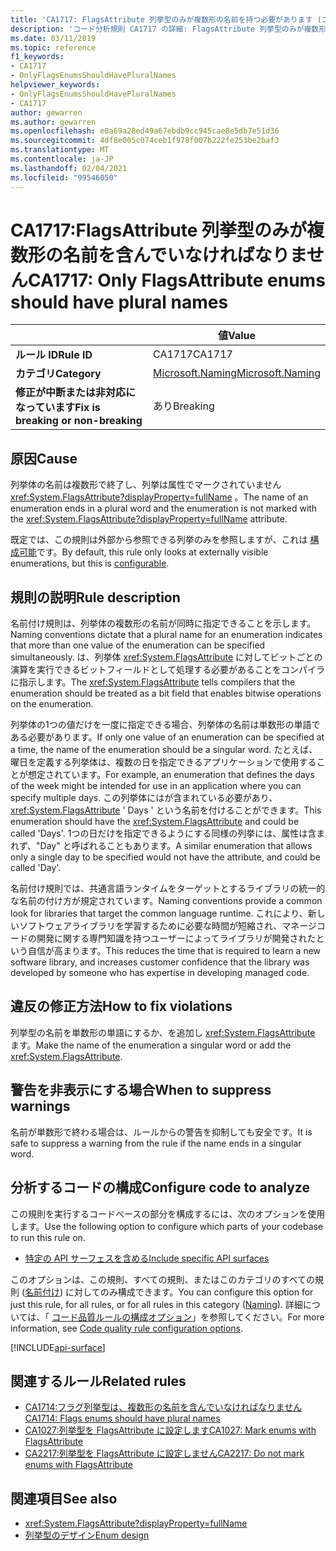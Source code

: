 ```yaml
---
title: 'CA1717: FlagsAttribute 列挙型のみが複数形の名前を持つ必要があります (コード分析)'
description: 'コード分析規則 CA1717 の詳細: FlagsAttribute 列挙型のみが複数形の名前を持つことができます'
ms.date: 03/11/2019
ms.topic: reference
f1_keywords:
- CA1717
- OnlyFlagsEnumsShouldHavePluralNames
helpviewer_keywords:
- OnlyFlagsEnumsShouldHavePluralNames
- CA1717
author: gewarren
ms.author: gewarren
ms.openlocfilehash: e0a69a28ed49a67ebdb9cc945cae8e5db7e51d36
ms.sourcegitcommit: 4df8e005c074ceb1f978f007b222fe253be2baf3
ms.translationtype: MT
ms.contentlocale: ja-JP
ms.lasthandoff: 02/04/2021
ms.locfileid: "99546050"
---
```

# <a name="ca1717-only-flagsattribute-enums-should-have-plural-names"></a><span data-ttu-id="8ccbb-103">CA1717:FlagsAttribute 列挙型のみが複数形の名前を含んでいなければなりません</span><span class="sxs-lookup"><span data-stu-id="8ccbb-103">CA1717: Only FlagsAttribute enums should have plural names</span></span>

| | <span data-ttu-id="8ccbb-104">値</span><span class="sxs-lookup"><span data-stu-id="8ccbb-104">Value</span></span> |
|-|-|
| <span data-ttu-id="8ccbb-105">**ルール ID**</span><span class="sxs-lookup"><span data-stu-id="8ccbb-105">**Rule ID**</span></span> |<span data-ttu-id="8ccbb-106">CA1717</span><span class="sxs-lookup"><span data-stu-id="8ccbb-106">CA1717</span></span>|
| <span data-ttu-id="8ccbb-107">**カテゴリ**</span><span class="sxs-lookup"><span data-stu-id="8ccbb-107">**Category**</span></span> |[<span data-ttu-id="8ccbb-108">Microsoft.Naming</span><span class="sxs-lookup"><span data-stu-id="8ccbb-108">Microsoft.Naming</span></span>](naming-warnings.md)|
| <span data-ttu-id="8ccbb-109">**修正が中断または非対応になっています**</span><span class="sxs-lookup"><span data-stu-id="8ccbb-109">**Fix is breaking or non-breaking**</span></span> |<span data-ttu-id="8ccbb-110">あり</span><span class="sxs-lookup"><span data-stu-id="8ccbb-110">Breaking</span></span>|

## <a name="cause"></a><span data-ttu-id="8ccbb-111">原因</span><span class="sxs-lookup"><span data-stu-id="8ccbb-111">Cause</span></span>

<span data-ttu-id="8ccbb-112">列挙体の名前は複数形で終了し、列挙は属性でマークされていません <xref:System.FlagsAttribute?displayProperty=fullName> 。</span><span class="sxs-lookup"><span data-stu-id="8ccbb-112">The name of an enumeration ends in a plural word and the enumeration is not marked with the <xref:System.FlagsAttribute?displayProperty=fullName> attribute.</span></span>

<span data-ttu-id="8ccbb-113">既定では、この規則は外部から参照できる列挙のみを参照しますが、これは [構成可能](#configure-code-to-analyze)です。</span><span class="sxs-lookup"><span data-stu-id="8ccbb-113">By default, this rule only looks at externally visible enumerations, but this is [configurable](#configure-code-to-analyze).</span></span>

## <a name="rule-description"></a><span data-ttu-id="8ccbb-114">規則の説明</span><span class="sxs-lookup"><span data-stu-id="8ccbb-114">Rule description</span></span>

<span data-ttu-id="8ccbb-115">名前付け規則は、列挙体の複数形の名前が同時に指定できることを示します。</span><span class="sxs-lookup"><span data-stu-id="8ccbb-115">Naming conventions dictate that a plural name for an enumeration indicates that more than one value of the enumeration can be specified simultaneously.</span></span> <span data-ttu-id="8ccbb-116">は、列挙体 <xref:System.FlagsAttribute> に対してビットごとの演算を実行できるビットフィールドとして処理する必要があることをコンパイラに指示します。</span><span class="sxs-lookup"><span data-stu-id="8ccbb-116">The <xref:System.FlagsAttribute> tells compilers that the enumeration should be treated as a bit field that enables bitwise operations on the enumeration.</span></span>

<span data-ttu-id="8ccbb-117">列挙体の1つの値だけを一度に指定できる場合、列挙体の名前は単数形の単語である必要があります。</span><span class="sxs-lookup"><span data-stu-id="8ccbb-117">If only one value of an enumeration can be specified at a time, the name of the enumeration should be a singular word.</span></span> <span data-ttu-id="8ccbb-118">たとえば、曜日を定義する列挙体は、複数の日を指定できるアプリケーションで使用することが想定されています。</span><span class="sxs-lookup"><span data-stu-id="8ccbb-118">For example, an enumeration that defines the days of the week might be intended for use in an application where you can specify multiple days.</span></span> <span data-ttu-id="8ccbb-119">この列挙体にはが含まれている必要があり、 <xref:System.FlagsAttribute> ' Days ' という名前を付けることができます。</span><span class="sxs-lookup"><span data-stu-id="8ccbb-119">This enumeration should have the <xref:System.FlagsAttribute> and could be called 'Days'.</span></span> <span data-ttu-id="8ccbb-120">1つの日だけを指定できるようにする同様の列挙には、属性は含まれず、"Day" と呼ばれることもあります。</span><span class="sxs-lookup"><span data-stu-id="8ccbb-120">A similar enumeration that allows only a single day to be specified would not have the attribute, and could be called 'Day'.</span></span>

<span data-ttu-id="8ccbb-121">名前付け規則では、共通言語ランタイムをターゲットとするライブラリの統一的な名前の付け方が規定されています。</span><span class="sxs-lookup"><span data-stu-id="8ccbb-121">Naming conventions provide a common look for libraries that target the common language runtime.</span></span> <span data-ttu-id="8ccbb-122">これにより、新しいソフトウェアライブラリを学習するために必要な時間が短縮され、マネージコードの開発に関する専門知識を持つユーザーによってライブラリが開発されたという自信が高まります。</span><span class="sxs-lookup"><span data-stu-id="8ccbb-122">This reduces the time that is required to learn a new software library, and increases customer confidence that the library was developed by someone who has expertise in developing managed code.</span></span>

## <a name="how-to-fix-violations"></a><span data-ttu-id="8ccbb-123">違反の修正方法</span><span class="sxs-lookup"><span data-stu-id="8ccbb-123">How to fix violations</span></span>

<span data-ttu-id="8ccbb-124">列挙型の名前を単数形の単語にするか、を追加し <xref:System.FlagsAttribute> ます。</span><span class="sxs-lookup"><span data-stu-id="8ccbb-124">Make the name of the enumeration a singular word or add the <xref:System.FlagsAttribute>.</span></span>

## <a name="when-to-suppress-warnings"></a><span data-ttu-id="8ccbb-125">警告を非表示にする場合</span><span class="sxs-lookup"><span data-stu-id="8ccbb-125">When to suppress warnings</span></span>

<span data-ttu-id="8ccbb-126">名前が単数形で終わる場合は、ルールからの警告を抑制しても安全です。</span><span class="sxs-lookup"><span data-stu-id="8ccbb-126">It is safe to suppress a warning from the rule if the name ends in a singular word.</span></span>

## <a name="configure-code-to-analyze"></a><span data-ttu-id="8ccbb-127">分析するコードの構成</span><span class="sxs-lookup"><span data-stu-id="8ccbb-127">Configure code to analyze</span></span>

<span data-ttu-id="8ccbb-128">この規則を実行するコードベースの部分を構成するには、次のオプションを使用します。</span><span class="sxs-lookup"><span data-stu-id="8ccbb-128">Use the following option to configure which parts of your codebase to run this rule on.</span></span>

- [<span data-ttu-id="8ccbb-129">特定の API サーフェスを含める</span><span class="sxs-lookup"><span data-stu-id="8ccbb-129">Include specific API surfaces</span></span>](#include-specific-api-surfaces)

<span data-ttu-id="8ccbb-130">このオプションは、この規則、すべての規則、またはこのカテゴリのすべての規則 ([名前付け](naming-warnings.md)) に対してのみ構成できます。</span><span class="sxs-lookup"><span data-stu-id="8ccbb-130">You can configure this option for just this rule, for all rules, or for all rules in this category ([Naming](naming-warnings.md)).</span></span> <span data-ttu-id="8ccbb-131">詳細については、「 [コード品質ルールの構成オプション](../code-quality-rule-options.md)」を参照してください。</span><span class="sxs-lookup"><span data-stu-id="8ccbb-131">For more information, see [Code quality rule configuration options](../code-quality-rule-options.md).</span></span>

[!INCLUDE[api-surface](~/includes/code-analysis/api-surface.md)]

## <a name="related-rules"></a><span data-ttu-id="8ccbb-132">関連するルール</span><span class="sxs-lookup"><span data-stu-id="8ccbb-132">Related rules</span></span>

- [<span data-ttu-id="8ccbb-133">CA1714:フラグ列挙型は、複数形の名前を含んでいなければなりません</span><span class="sxs-lookup"><span data-stu-id="8ccbb-133">CA1714: Flags enums should have plural names</span></span>](ca1714.md)
- [<span data-ttu-id="8ccbb-134">CA1027:列挙型を FlagsAttribute に設定します</span><span class="sxs-lookup"><span data-stu-id="8ccbb-134">CA1027: Mark enums with FlagsAttribute</span></span>](ca1027.md)
- [<span data-ttu-id="8ccbb-135">CA2217:列挙型を FlagsAttribute に設定しません</span><span class="sxs-lookup"><span data-stu-id="8ccbb-135">CA2217: Do not mark enums with FlagsAttribute</span></span>](ca2217.md)

## <a name="see-also"></a><span data-ttu-id="8ccbb-136">関連項目</span><span class="sxs-lookup"><span data-stu-id="8ccbb-136">See also</span></span>

- <xref:System.FlagsAttribute?displayProperty=fullName>
- [<span data-ttu-id="8ccbb-137">列挙型のデザイン</span><span class="sxs-lookup"><span data-stu-id="8ccbb-137">Enum design</span></span>](../../../standard/design-guidelines/enum.md)
